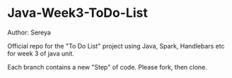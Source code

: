 # Java-Week3-ToDo-List

Author: Sereya

Official repo for the "To Do List" project using Java, Spark, Handlebars etc for week 3 of java unit.

Each branch contains a new "Step" of code. Please fork, then clone.